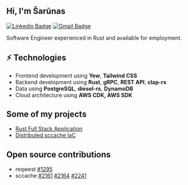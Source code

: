 <h2> Hi, I'm Šarūnas </h2>

[![Linkedin Badge](https://img.shields.io/badge/-sarunasgincas-blue?style=flat-square&logo=Linkedin&logoColor=white&link=https://www.linkedin.com/in/sarunas-gincas-a91676211/)](https://www.linkedin.com/in/sarunas-gincas-a91676211/) 
[![Gmail Badge](https://img.shields.io/badge/-sarunas.gincas@gmail.com-c14438?style=flat-square&logo=Gmail&logoColor=white&link=mailto:sarunas.gincas@gmail.com)](mailto:sarunas.gincas@gmail.com)

Software Engineer experienced in Rust and available for employment.

## ⚡ Technologies
- Frontend development using **Yew**, **Tailwind CSS**
- Backend development using **Rust**, **gRPC**, **REST API**, **clap-rs**
- Data using **PostgreSQL**, **diesel-rs**, **DynamoDB**
- Cloud architecture using **AWS CDK, AWS SDK**

## Some of my projects
- [Rust Full Stack Application](https://github.com/Saruniks/cdk-rust-full-stack-app)
- [Distributed sccache IaC](https://github.com/Saruniks/sccache-dist-cdktf)

## Open source contributions
- reqwest [#1295](https://github.com/seanmonstar/reqwest/issues/1295)
- sccache [#2161](https://github.com/mozilla/sccache/issues/2161) [#2164](https://github.com/mozilla/sccache/issues/2164) [#2241](https://github.com/mozilla/sccache/pull/2241)

